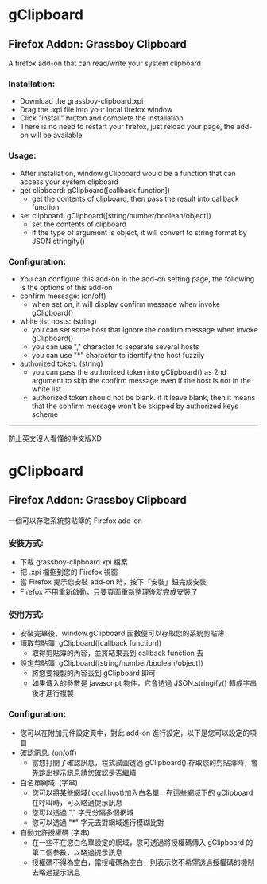 gClipboard
==========

## Firefox Addon: Grassboy Clipboard

A firefox add-on that can read/write your system clipboard

### Installation:   
  * Download the grassboy-clipboard.xpi
  * Drag the .xpi file into your local firefox window
  * Click "install" button and complete the installation
  * There is no need to restart your firefox, just reload your page, the add-on will be available

### Usage:
  * After installation, window.gClipboard would be a function that can access your system clipboard
  * get clipboard: gClipboard([callback function])
    * get the contents of clipboard, then pass the result into callback function
  * set clipboard: gClipboard([string/number/boolean/object])
    * set the contents of clipboard
    * if the type of argument is object, it will convert to string format by JSON.stringify()
### Configuration:
  * You can configure this add-on in the add-on setting page, the following is the options of this add-on
  * confirm message: (on/off)
    * when set on, it will display confirm message when invoke gClipboard()
  * white list hosts: (string)
    * you can set some host that ignore the confirm message when invoke gClipboard()
    * you can use "," charactor to separate several hosts
    * you can use "*" charactor to identify the host fuzzily
  * authorized token: (string)
    * you can pass the authorized token into gClipboard() as 2nd argument to skip the confirm message even if the host is not in the white list
    * authorized token should not be blank. if it leave blank, then it means that the confirm message won't be skipped by authorized keys scheme



----
防止英文沒人看懂的中文版XD

gClipboard
==========

## Firefox Addon: Grassboy Clipboard

一個可以存取系統剪貼簿的 Firefox add-on

### 安裝方式:   
  * 下載 grassboy-clipboard.xpi 檔案
  * 把 .xpi 檔拖到您的 Firefox 視窗
  * 當 Firefox 提示您安裝 add-on 時，按下「安裝」鈕完成安裝
  * Firefox 不用重新啟動，只要頁面重新整理後就完成安裝了

### 使用方式:
  * 安裝完畢後，window.gClipboard 函數便可以存取您的系統剪貼簿
  * 讀取剪貼簿: gClipboard([callback function])
    * 取得剪貼簿的內容，並將結果丟到 callback function 去
  * 設定剪貼簿: gClipboard([string/number/boolean/object])
    * 將您要複製的內容丟到 gClipboard 即可
    * 如果傳入的參數是 javascript 物件，它會透過 JSON.stringify() 轉成字串後才進行複製
### Configuration:
  * 您可以在附加元件設定頁中，對此 add-on 進行設定，以下是您可以設定的項目
  * 確認訊息: (on/off)
    * 當您打開了確認訊息，程式試圖透過 gClipboard() 存取您的剪貼簿時，會先跳出提示訊息請您確認是否繼續
  * 白名單網域: (字串)
    * 您可以將某些網域(local.host)加入白名單，在這些網域下的 gClipboard 在呼叫時，可以略過提示訊息
    * 您可以透過 "," 字元分隔多個網域
    * 您可以透過 "*" 字元去對網域進行模糊比對
  * 自動允許授權碼 (字串)
    * 在一些不在您白名單設定的網域，您可透過將授權碼傳入 gClipboard 的第二個參數，以略過提示訊息
    * 授權碼不得為空白，當授權碼為空白，則表示您不希望透過授權碼的機制去略過提示訊息



